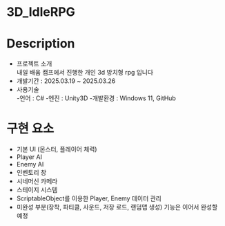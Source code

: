 # 3D_IdleRPG
 
# Description
- 프로젝트 소개   
내일 배움 캠프에서 진행한 개인 3d 방치형 rpg 입니다
- 개발기간 : 2025.03.19 ~ 2025.03.26   
- 사용기술   
-언어 : C#
-엔진 : Unity3D
-개발환경 : Windows 11, GitHub

# 구현 요소
- 기본 UI (몬스터, 플레이어 체력)
- Player AI
- Enemy AI
- 인벤토리 창 
- 시네머신 카메라
- 스테이지 시스템
- ScriptableObject를 이용한 Player, Enemy 데이터 관리
- 미완성 부분(장착, 파티클, 사운드, 저장 로드, 랜덤맵 생성) 기능은 이어서 완성할 예정
  
